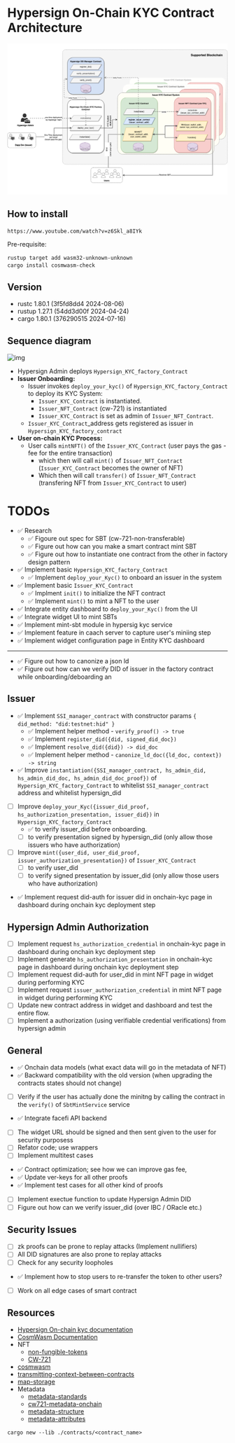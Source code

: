# Hypersign On-Chain KYC Contract Architecture

![img](./docs/hypersign-kyc-cosm-wasm-contracts-Page-3.drawio.png)

## How to install 

```
https://www.youtube.com/watch?v=z6Skl_a8IYk
```

Pre-requisite: 

```bash
rustup target add wasm32-unknown-unknown
cargo install cosmwasm-check
```

## Version 

- rustc 1.80.1 (3f5fd8dd4 2024-08-06)
- rustup 1.27.1 (54dd3d00f 2024-04-24)
- cargo 1.80.1 (376290515 2024-07-16)

## Sequence diagram 

![img](./docs/hypersign-multi-tenant-ssi-infra.png)

- Hypersign Admin deploys `Hypersign_KYC_factory_Contract`
- **Issuer Onboarding:**
    - Issuer invokes `deploy_your_kyc()` of `Hypersign_KYC_factory_Contract` to deploy its KYC System:
        - `Issuer_KYC_Contract` is instantiated.
        - `Issuer_NFT_Contract` (cw-721) is instantiated 
        - `Issuer_KYC_Contract` is set as admin of `Issuer_NFT_Contract`.
    - `Issuer_KYC_Contract`_address  gets registered as issuer in `Hypersign_KYC_factory_contract`
- **User on-chain KYC Process:**
    - User calls `mintNFT()` of the `Issuer_KYC_Contract` (user pays the gas - fee for the entire transaction)
        - which then will call `mint()` of `Issuer_NFT_Contract` (`Issuer_KYC_Contract` becomes the owner of NFT)
        - Which then will call `transfer()` of `Issuer_NFT_Contract` (transfering NFT from `Issuer_KYC_Contract` to user)

# TODOs

- :white_check_mark: Research
    - :white_check_mark: Figoure out spec for SBT (cw-721-non-transferable)
    - :white_check_mark: Figure out how can you make a smart contract mint SBT
    - :white_check_mark: Figure out how to instantiate one contract from the other in factory design pattern
- :white_check_mark: Implement  basic `Hypersign_KYC_factory_Contract`
    - :white_check_mark: Implement  `deploy_your_Kyc()` to onboard an issuer in the system 
- :white_check_mark: Implement basic `Issuer_KYC_Contract`
    - :white_check_mark: Implment `init()` to initialize the NFT contract
    - :white_check_mark: Implement `mint()` to mint a NFT to the user
- :white_check_mark: Integrate entity dashboard to `deploy_your_Kyc()` from the UI
- :white_check_mark: Integrate widget UI to mint SBTs
- :white_check_mark: Implement mint-sbt module in hypersig kyc service 
- :white_check_mark: Implement feature in caach server to capture user's miniing step
- :white_check_mark: Implement widget configuration page in Entity KYC dashboard
----------------------------------------------------------------
- :white_check_mark: Figure out how to canonize a json ld
- :white_check_mark: Figure out how can we verify DID of issuer in the factory contract while onboarding/deboarding an 

Issuer
----------------------------------------------------------------
- :white_check_mark: Implement `SSI_manager_contract` with constructor params `{ did_method: "did:testnet:hid" }`
    - :white_check_mark: Implement helper method - `verify_proof() -> true`
    - :white_check_mark: Implement `register_did({did, signed_did_doc})`
    - :white_check_mark: Implement `resolve_did({did}) -> did_doc`
    - :white_check_mark: Implement helper method - `canonize_ld_doc({ld_doc, context}) -> string`
- :white_check_mark: Improve `instantiation({SSI_manager_contract, hs_admin_did, hs_admin_did_doc, hs_admin_did_doc_proof})` of `Hypersign_KYC_factory_Contract` to whitelist `SSI_manager_contract` address and whitelist hypersign_did
- [ ] Improve `deploy_your_Kyc({issuer_did_proof, hs_authorization_presentation, issuer_did})` in `Hypersign_KYC_factory_Contract` 
    - :white_check_mark: to verify issuer_did before onboarding.
    - [ ] to verify presentation signed by hypersign_did (only allow those issuers who have authorization)
- [ ] Improve `mint({user_did, user_did_proof, issuer_authorization_presentation})` of `Issuer_KYC_Contract` 
    - [ ] to verify user_did
    - [ ] to verify signed presentation by issuer_did (only allow those users who have authorization)
- :white_check_mark: Implement request did-auth for issuer did in onchain-kyc page in dashboard during onchain kyc deployment step

Hypersign Admin Authorization
------ 

- [ ] Implement request `hs_authorization_credential` in onchain-kyc page in dashboard during onchain kyc deployment step
- [ ] Implement generate `hs_authorization_presentation` in onchain-kyc page in dashboard during onchain kyc deployment step
- [ ] Implement request did-auth for user_did in mint NFT page in widget during performing KYC
- [ ] Implement request `issuer_authorization_credential` in mint NFT page in widget during performing KYC
- [ ] Update new contract address in widget and dashboard and test the entire flow.
- [ ] Implement a authorization (using verifiable credential verifications) from hypersign admin 

General
-------
- :white_check_mark: Onchain data models (what exact data will go in the metadata of NFT)
- :white_check_mark: Backward compatibility with the old version (when upgrading the contracts states should not change)
- [ ] Verify if the user has actually done the minitng by calling the contract in the `verify()` of `SbtMintService` service
- :white_check_mark: Integrate facefi API backend
- [ ] The widget URL should be signed and then sent given to the user for security purposess
- [ ] Refator code; use wrappers
- [ ] Implement multitest cases 
- :white_check_mark: Contract optimization; see how we can improve gas fee, 
- :white_check_mark: Update ver-keys for all other proofs
- :white_check_mark: Implement test cases for all other kind of proofs
- [ ] Implement exectue function to update Hypersign Admin DID
- [ ] Figure out how can we verify issuer_did (over IBC / ORacle etc.)

Security Issues
-------

- [ ] zk proofs can be prone to replay attacks (Implement nullifiers)
- [ ] All DID signatures are also prone to replay attacks
- [ ] Check for any security loopholes
- :white_check_mark: Implement how to stop users to re-transfer the token to other users? 
- [ ] Work on all edge cases of smart contract

## Resources

- [Hypersign On-chain kyc documentation](https://docs.google.com/document/d/1Gso6w9mbkRlv6bvyQDnrhqZhmoD9WOhleY3p2LVIJOQ/edit#heading=h.1krz9xs6n001)
- [CosmWasm Documentation](https://docs.cosmwasm.com/docs/smart-contracts/state/cw-plus)
- NFT
    - [non-fungible-tokens](https://docs.aura.network/developer/tutorials/non-fungible-tokens/instantiate)
    - [CW-721](https://github.com/public-awesome/cw-nfts/blob/main/packages/cw721/README.md)
- [cosmwasm](https://book.cosmwasm.com)
- [transmitting-context-between-contracts](https://docs.burnt.com/xion/develop/cosmwasm-resources/contract-semantics/message/submessages#transmitting-context-between-contracts)
- [map-storage](https://book.cosmwasm.com/cross-contract/map-storage.html)
- Metadata
    - [metadata-standards](https://docs.opensea.io/docs/metadata-standards)
    - [cw721-metadata-onchain](https://github.com/public-awesome/cw-nfts/tree/v0.9.3/contracts/cw721-metadata-onchain)
    - [metadata-structure](https://docs.opensea.io/docs/metadata-standards#metadata-structure)
    - [metadata-attributes](https://docs.opensea.io/docs/metadata-standards#attributes)






```
cargo new --lib ./contracts/<contract_name>
```